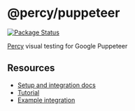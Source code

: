 # @percy/puppeteer

[![Package Status](https://img.shields.io/npm/v/@percy/puppeteer.svg)](https://www.npmjs.com/package/@percy/puppeteer)

[Percy](https://percy.io) visual testing for Google Puppeteer

## Resources

* [Setup and integration docs](https://docs.percy.io/docs/puppeteer)
* [Tutorial](https://docs.percy.io/docs/puppeteer-tutorial)
* [Example integration](https://github.com/percy/example-percy-puppeteer)
